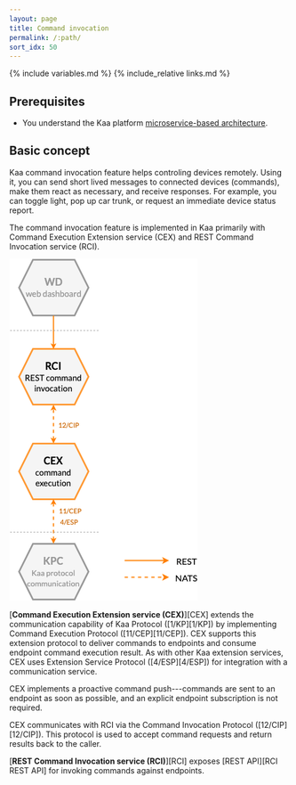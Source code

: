 ```yaml
---
layout: page
title: Command invocation
permalink: /:path/
sort_idx: 50
---
```


{% include variables.md %}
{% include_relative links.md %}


## Prerequisites

- You understand the Kaa platform [microservice-based architecture]({{root_url}}Architecture-overview/).


## Basic concept

Kaa command invocation feature helps controling devices remotely.
Using it, you can send short lived messages to connected devices (commands), make them react as necessary, and receive responses.
For example, you can toggle light, pop up car trunk, or request an immediate device status report.
<!-- - Remotely invoke execution of commands, synchronously or asynchronously. -->
<!-- - Scheduling commands delivery (e.g., for offline devices). -->

The command invocation feature is implemented in Kaa primarily with Command Execution Extension service (CEX) and REST Command Invocation service (RCI).

<!-- TODO: redraw -->
![Command invocation services](command-invocation.png)

[**Command Execution Extension service (CEX)**][CEX] extends the communication capability of Kaa Protocol ([1/KP][1/KP]) by implementing Command Execution Protocol ([11/CEP][11/CEP]).
CEX supports this extension protocol to deliver commands to endpoints and consume endpoint command execution result.
As with other Kaa extension services, CEX uses Extension Service Protocol ([4/ESP][4/ESP]) for integration with a communication service.

CEX implements a proactive command push---commands are sent to an endpoint as soon as possible, and an explicit endpoint subscription is not required.

CEX communicates with RCI via the Command Invocation Protocol ([12/CIP][12/CIP]).
This protocol is used to accept command requests and return results back to the caller.

[**REST Command Invocation service (RCI)**][RCI] exposes [REST API][RCI REST API] for invoking commands against endpoints.
